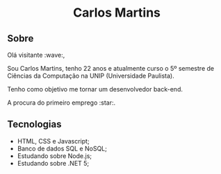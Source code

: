 
<h1 align="center">Carlos Martins</h1>
<h2>Sobre</h2>
<p>Olá visitante :wave:,
 
Sou Carlos Martins, tenho 22 anos e atualmente curso o 5º semestre de Ciências da Computação na UNIP (Universidade Paulista).</p>
<p>Tenho como objetivo me tornar um desenvolvedor back-end.</p>
<p>A procura do primeiro emprego :star:. </p>

<h2>Tecnologias</h2>

<ul>
<li>HTML, CSS e Javascript;</li>
<li>Banco de dados SQL e NoSQL;</li>
<li>Estudando sobre Node.js;</li>
<li>Estudando sobre .NET 5;</li>
</ul>


<!--
**CarlMartins/CarlMartins** is a ✨ _special_ ✨ repository because its `README.md` (this file) appears on your GitHub profile.
